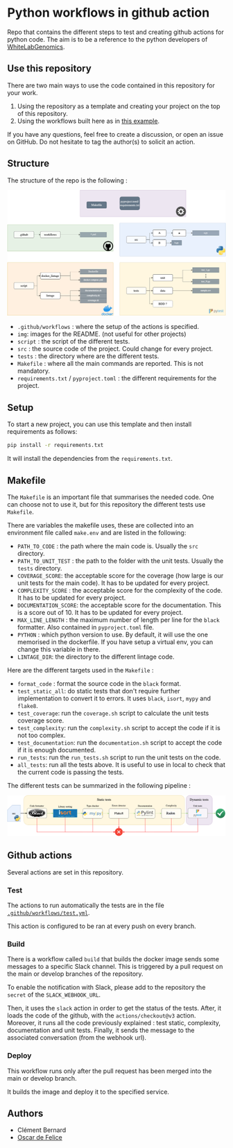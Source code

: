 # Python workflows in github action

Repo that contains the different steps to test and creating github actions for python code.
The aim is to be a reference to the python developers of [WhiteLabGenomics](https://github.com/WhiteLabGenomics/).

## Use this repository

There are two main ways to use the code contained in this repository for your work.

1. Using the repository as a template and creating your project on the top of this repository.
2. Using the workflows built here as in [this example](https://github.com/orgs/community/discussions/25607).

If you have any questions, feel free to create a discussion, or open an issue on GitHub.
Do not hesitate to tag the author(s) to solicit an action.

## Structure

The structure of the repo is the following :

![test](img/github_code.drawio.png?raw=true "Code overview")

- `.github/workflows` : where the setup of the actions is specified.
- `img`: images for the README. (not useful for other projects)
- `script` : the script of the different tests.
- `src` : the source code of the project. Could change for every project.
- `tests` : the directory where are the different tests.
- `Makefile` : where all the main commands are reported. This is not mandatory.
- `requirements.txt` / `pyproject.toml` : the different requirements for the project.

## Setup

To start a new project, you can use this template and then install requirements as follows:

```bash
pip install -r requirements.txt
```

It will install the dependencies from the `requirements.txt`.

## Makefile

The `Makefile` is an important file that summarises the needed code. One can choose not to use it, but for this repository the different tests use `Makefile`.

There are variables the makefile uses, these are collected into an environment file called `make.env` and are listed in the following:

- `PATH_TO_CODE` : the path where the main code is. Usually the `src` directory.
- `PATH_TO_UNIT_TEST` : the path to the folder with the unit tests. Usually the `tests` directory.
- `COVERAGE_SCORE`: the acceptable score for the coverage (how large is our unit tests for the main code). It has to be updated for every project.
- `COMPLEXITY_SCORE` : the acceptable score for the complexity of the code. It has to be updated for every project.
- `DOCUMENTATION_SCORE`: the acceptable score for the documentation. This is a score out of 10. It has to be updated for every project.
- `MAX_LINE_LENGTH` : the maximum number of length per line for the `black` formatter. Also contained in `pyproject.toml` file.
- `PYTHON` : which python version to use. By default, it will use the one memorised in the dockerfile. If you have setup a virtual env, you can change this variable in there.
- `LINTAGE_DIR`: the directory to the different lintage code.

Here are the different targets used in the `Makefile` :

- `format_code` : format the source code in the `black` format.
- `test_static_all`: do static tests that don't require further implementation to convert it to errors. It uses `black`, `isort`, `mypy` and `flake8`.
- `test_coverage`: run the `coverage.sh` script to calculate the unit tests coverage score.
- `test_complexity`: run the `complexity.sh` script to accept the code if it is not too complex.
- `test_documentation`: run the `documentation.sh` script to accept the code if it is enough documented.
- `run_tests`: run the `run_tests.sh` script to run the unit tests on the code.
- `all_tests`: run all the tests above. It is useful to use in local to check that the current code is passing the tests.

The different tests can be summarized in the following pipeline :

![test](img/test_pipeline.drawio.png?raw=true "Test pipeline")

## Github actions

Several actions are set in this repository.

### Test

The actions to run automatically the tests are in the file [`.github/workflows/test.yml`](https://github.com/WhiteLabGenomics/python_action/blob/main/.github/workflows/test.yml).

This action is configured to be ran at every push on every branch.

### Build

There is a workflow called `build` that builds the docker image sends some messages to a specific Slack channel. This is triggered by a pull request on the main or develop branches of the repository.

To enable the notification with Slack, please add to the repository the `secret` of the `SLACK_WEBHOOK_URL`.

Then, it uses the `slack` action in order to get the status of the tests.
After, it loads the code of the github, with the `actions/checkout@v3` action.
Moreover, it runs all the code previously explained : test static, complexity, documentation and unit tests.
Finally, it sends the message to the associated conversation (from the webhook url).

### Deploy

This workflow runs only after the pull request has been merged into the main or develop branch.

It builds the image and deploy it to the specified service.

## Authors

- Clément Bernard
- [Oscar de Felice](https://github.com/oscar-defelice)
